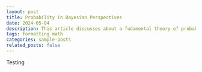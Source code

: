 ```yaml
---
layout: post
title: Probability in Bayesian Perspectives
date: 2024-05-04
description: This article discusses about a fudamental theory of probability in the Bayesian paradigms.
tags: formatting math
categories: sample-posts
related_posts: false
---
```


Testing